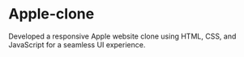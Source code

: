 # Apple-clone
Developed a responsive Apple website clone using HTML, CSS, and JavaScript for a seamless UI experience.
